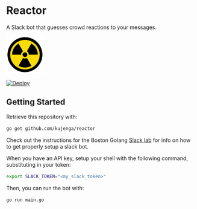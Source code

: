 # Reactor

A Slack bot that guesses crowd reactions to your messages.

<img src="img/nuclear.jpg" width="100" height="100" />

[![Deploy](https://www.herokucdn.com/deploy/button.svg)](https://heroku.com/deploy?template=https://github.com/kujenga/reactor/tree/master)

## Getting Started

Retrieve this repository with:

```bash
go get github.com/kujenga/reactor
```

Check out the instructions for the Boston Golang [Slack lab](https://github.com/bostongolang/golang-lab-slack) for info on how to get properly setup a slack bot.

When you have an API key, setup your shell with the following command, substituting in your token:

```bash
export SLACK_TOKEN="<my_slack_token>"
```

Then, you can run the bot with:

```bash
go run main.go
```
